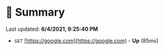 # 📖 Summary
Last updated: **6/4/2021, 9:25:40 PM**

- `GET` [https://google.com](https://google.com) - **Up** (85ms)
